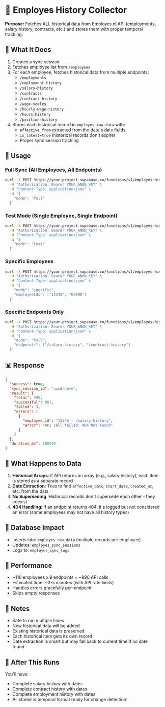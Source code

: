 # 📜 Employes History Collector

**Purpose:** Fetches ALL historical data from Employes.nl API (employments, salary history, contracts, etc.) and stores them with proper temporal tracking.

## 🎯 What It Does

1. Creates a sync session
2. Fetches employee list from `/employees`
3. For each employee, fetches historical data from multiple endpoints:
   - `/employments`
   - `/employment-history`
   - `/salary-history`
   - `/contracts`
   - `/contract-history`
   - `/wage-scales`
   - `/hourly-wage-history`
   - `/hours-history`
   - `/position-history`
4. Stores each historical record in `employes_raw_data` with:
   - `effective_from` extracted from the data's date fields
   - `is_latest=true` (historical records don't expire)
   - Proper sync session tracking

## 🔧 Usage

### Full Sync (All Employees, All Endpoints)

```bash
curl -X POST https://your-project.supabase.co/functions/v1/employes-history-collector \
  -H "Authorization: Bearer YOUR_ANON_KEY" \
  -H "Content-Type: application/json" \
  -d '{
    "mode": "full"
  }'
```

### Test Mode (Single Employee, Single Endpoint)

```bash
curl -X POST https://your-project.supabase.co/functions/v1/employes-history-collector \
  -H "Authorization: Bearer YOUR_ANON_KEY" \
  -H "Content-Type: application/json" \
  -d '{
    "mode": "test"
  }'
```

### Specific Employees

```bash
curl -X POST https://your-project.supabase.co/functions/v1/employes-history-collector \
  -H "Authorization: Bearer YOUR_ANON_KEY" \
  -H "Content-Type: application/json" \
  -d '{
    "mode": "specific",
    "employeeIds": ["12345", "67890"]
  }'
```

### Specific Endpoints Only

```bash
curl -X POST https://your-project.supabase.co/functions/v1/employes-history-collector \
  -H "Authorization: Bearer YOUR_ANON_KEY" \
  -H "Content-Type: application/json" \
  -d '{
    "mode": "full",
    "endpoints": ["/salary-history", "/contract-history"]
  }'
```

## 📊 Response

```json
{
  "success": true,
  "sync_session_id": "uuid-here",
  "result": {
    "total": 990,
    "successful": 987,
    "failed": 3,
    "errors": [
      {
        "employee_id": "12345 - /salary-history",
        "error": "API call failed: 404 Not Found"
      }
    ]
  },
  "duration_ms": 180000
}
```

## 🔄 What Happens to Data

1. **Historical Arrays**: If API returns an array (e.g., salary history), each item is stored as a separate record
2. **Date Extraction**: Tries to find `effective_date`, `start_date`, `created_at`, etc. from the data
3. **No Superseding**: Historical records don't supersede each other - they coexist
4. **404 Handling**: If an endpoint returns 404, it's logged but not considered an error (some employees may not have all history types)

## 🔗 Database Impact

- Inserts into: `employes_raw_data` (multiple records per employee)
- Updates: `employes_sync_sessions`
- Logs to: `employes_sync_logs`

## 🚀 Performance

- ~110 employees x 9 endpoints = ~990 API calls
- Estimated time: ~3-5 minutes (with API rate limits)
- Handles errors gracefully per-endpoint
- Skips empty responses

## 📝 Notes

- Safe to run multiple times
- New historical data will be added
- Existing historical data is preserved
- Each historical item gets its own record
- Date extraction is smart but may fall back to current time if no date found

## 🎯 After This Runs

You'll have:
- Complete salary history with dates
- Complete contract history with dates
- Complete employment history with dates
- All stored in temporal format ready for change detection!
